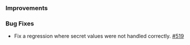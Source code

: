 ### Improvements

### Bug Fixes

- Fix a regression where secret values were not handled correctly.
  [#519](https://github.com/pulumi/pulumi-yaml/pull/519)
